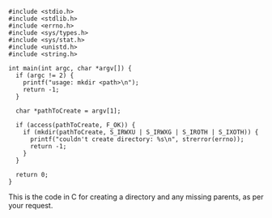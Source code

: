 ```
#include <stdio.h>
#include <stdlib.h>
#include <errno.h>
#include <sys/types.h>
#include <sys/stat.h>
#include <unistd.h>
#include <string.h>

int main(int argc, char *argv[]) {
  if (argc != 2) {
    printf("usage: mkdir <path>\n");
    return -1;
  }

  char *pathToCreate = argv[1];

  if (access(pathToCreate, F_OK)) {
    if (mkdir(pathToCreate, S_IRWXU | S_IRWXG | S_IROTH | S_IXOTH)) {
      printf("couldn't create directory: %s\n", strerror(errno));
      return -1;
    }
  }

  return 0;
}
```
This is the code in C for creating a directory and any missing parents, as per your request.
